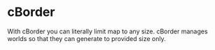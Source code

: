 cBorder
=======

With cBorder you can literally limit map to any size.
cBorder manages worlds so that they can generate to provided size only.
